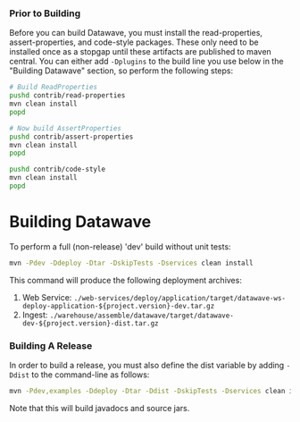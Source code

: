 ### Prior to Building

Before you can build Datawave, you must install the read-properties, assert-properties, and code-style packages. These
only need to be installed once as a stopgap until these artifacts are published to maven central. You can either add
`-Dplugins` to the build line you use below in the "Building Datawave" section, so perform the following steps:

```bash
# Build ReadProperties
pushd contrib/read-properties
mvn clean install
popd

# Now build AssertProperties
pushd contrib/assert-properties
mvn clean install
popd

pushd contrib/code-style
mvn clean install
popd
```

# Building Datawave

To perform a full (non-release) 'dev' build  without unit tests:

```bash
mvn -Pdev -Ddeploy -Dtar -DskipTests -Dservices clean install
```

This command will produce the following deployment archives:

1. Web Service: `./web-services/deploy/application/target/datawave-ws-deploy-application-${project.version}-dev.tar.gz`
2. Ingest: `./warehouse/assemble/datawave/target/datawave-dev-${project.version}-dist.tar.gz`

### Building A Release

In order to build a release, you must also define the dist variable by adding `-Ddist` to the command-line as follows:

```bash
mvn -Pdev,examples -Ddeploy -Dtar -Ddist -DskipTests -Dservices clean install
```

Note that this will build javadocs and source jars.
